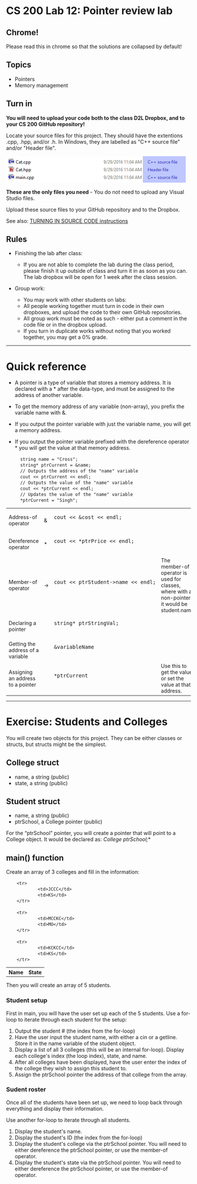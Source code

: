 # CS 200 Lab 12: Pointer review lab

## Chrome!

Please read this in chrome so that the solutions are collapsed by default!

## Topics

* Pointers
* Memory management

## Turn in

**You will need to upload your code both to the class D2L Dropbox, and to your CS 200 GitHub repository!**

Locate your source files for this project. They should have the extentions .cpp, .hpp, and/or .h. In Windows, they are labelled as "C++ source file" and/or "Header file". 


![Windows, you're annoying.](images/sourcefiles.png)

**These are the only files you need** - You do not need to upload any Visual Studio files.

Upload these source files to your GitHub repository and to the Dropbox.

See also: 
[TURNING IN SOURCE CODE instructions](https://github.com/Rachels-Courses/Course-Common-Files/blob/master/How-to/Turning%20in%20source%20code.md)



## Rules

* Finishing the lab after class:
   * If you are not able to complete the lab during the class period, please finish it up outside of class and turn it in as soon as you can. The lab dropbox will be open for 1 week after the class session.

* Group work:
   * You may work with other students on labs:
   * All people working together must turn in code in their own dropboxes, and upload the code to their own GitHub repositories.
   * All group work must be noted as such - either put a comment in the code file or in the dropbox upload.
   * If you turn in duplicate works without noting that you worked together, you may get a 0% grade.

---

# Quick reference

* A pointer is a type of variable that stores a memory address. It is declared with a * after the data-type, and must be assigned to the address of another variable.
* To get the memory address of any variable (non-array), you prefix the variable name with &.
* If you output the pointer variable with just the variable name, you will get a memory address.
* If you output the pointer variable prefixed with the dereference operator * you will get the value at that memory address.

        string name = "Cross";
        string* ptrCurrent = &name;
        // Outputs the address of the "name" variable
        cout << ptrCurrent << endl;
        // Outputs the value of the "name" variable
        cout << *ptrCurrent << endl;
        // Updates the value of the "name" variable
        *ptrCurrent = "Singh";

<table>

<tr>
        <td>Address-of operator</td>
        <td>&</td>
        <td><pre>
cout << &cost << endl;
        </pre></td>
        <td></td>
</tr>

<tr>
        <td>Dereference operator</td>
        <td>*</td>
        <td><pre>
cout << *ptrPrice << endl;
        </pre></td>
        <td></td>
</tr>

<tr>
        <td>Member-of operator</td>
        <td>-></td>
        <td><pre>
cout << ptrStudent->name << endl;
        </pre></td>
        <td>The member-of operator is used for classes, where with a non-pointer it would be student.name</td>
</tr>

<tr>
        <td>Declaring a pointer</td>
        <td></td>
        <td><pre>
string* ptrStringVal;
        </pre></td>
        <td></td>
</tr>

<tr>
        <td>Getting the address of a variable</td>
        <td></td>
        <td><pre>
&variableName
        </pre></td>
        <td></td>
</tr>

<tr>
        <td>Assigning an address to a pointer</td>
        <td></td>
        <td><pre>
*ptrCurrent
        </pre></td>
        <td>Use this to get the value, or set the value at that address.</td>
</tr>

</table>

---

# Exercise: Students and Colleges

You will create two objects for this project. They can be either classes or structs, but structs might be
the simplest.

## College struct

* name, a string (public)
* state, a string (public)

## Student struct

* name, a string (public)
* ptrSchool, a College pointer (public)

For the “ptrSchool” pointer, you will create a pointer that will point to a College object. It would be
declared as: **College* ptrSchool;**

## main() function

Create an array of 3 colleges and fill in the information:

<table>
        <tr>
                <th>Name</th>
                <th>State</th>
        </tr>
        
        <tr>
                <td>JCCC</td>
                <td>KS</td>
        </tr>
        
        <tr>
                <td>MCCKC</td>
                <td>MO</td>
        </tr>
        
        <tr>
                <td>KCKCC</td>
                <td>KS</td>
        </tr>
</table>

Then you will create an array of 5 students.

### Student setup

First in main, you will have the user set up each of the 5 students. Use a for-loop to iterate through each
student for the setup:

1. Output the student # (the index from the for-loop)
2. Have the user input the student name, with either a cin or a getline. Store it in the name variable
of the student object.
3. Display a list of all 3 colleges (this will be an internal for-loop). Display each college's index
(the loop index), state, and name.
4. After all colleges have been displayed, have the user enter the index of the college they wish to
assign this student to.
5. Assign the ptrSchool pointer the address of that college from the array.

### Sudent roster

Once all of the students have been set up, we need to loop back through everything and display their
information.

Use another for-loop to iterate through all students.

1. Display the student's name.
2. Display the student's ID (the index from the for-loop)
3. Display the student's college via the ptrSchool pointer. You will need to either dereference
the ptrSchool pointer, or use the member-of operator.
4. Display the student's state via the ptrSchool pointer. You will need to either dereference
the ptrSchool pointer, or use the member-of operator.

